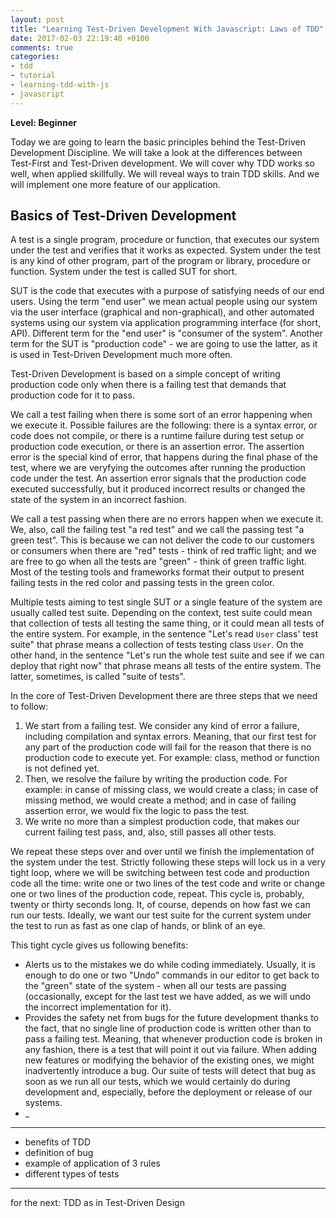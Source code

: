 ```yaml
---
layout: post
title: "Learning Test-Driven Development With Javascript: Laws of TDD"
date: 2017-02-03 22:19:40 +0100
comments: true
categories:
- tdd
- tutorial
- learning-tdd-with-js
- javascript
---
```


**Level: Beginner**

Today we are going to learn the basic principles behind the Test-Driven Development Discipline. We will take a look at the differences between Test-First and Test-Driven development. We will cover why TDD works so well, when applied skillfully. We will reveal ways to train TDD skills. And we will implement one more feature of our application.

## Basics of Test-Driven Development

A test is a single program, procedure or function, that executes our system under the test and verifies that it works as expected. System under the test is any kind of other program, part of the program or library, procedure or function. System under the test is called SUT for short.

SUT is the code that executes with a purpose of satisfying needs of our end users. Using the term "end user" we mean actual people using our system via the user interface (graphical and non-graphical), and other automated systems using our system via application programming interface (for short, API). Different term for the "end user" is "consumer of the system". Another term for the SUT is "production code" - we are going to use the latter, as it is used in Test-Driven Development much more often.

Test-Driven Development is based on a simple concept of writing production code only when there is a failing test that demands that production code for it to pass.

We call a test failing when there is some sort of an error happening when we execute it. Possible failures are the following: there is a syntax error, or code does not compile, or there is a runtime failure during test setup or production code execution, or there is an assertion error. The assertion error is the special kind of error, that happens during the final phase of the test, where we are veryfying the outcomes after running the production code under the test. An assertion error signals that the production code executed successfully, but it produced incorrect results or changed the state of the system in an incorrect fashion.

We call a test passing when there are no errors happen when we execute it. We, also, call the failing test "a red test" and we call the passing test "a green test". This is because we can not deliver the code to our customers or consumers when there are "red" tests - think of red traffic light; and we are free to go when all the tests are "green" - think of green traffic light. Most of the testing tools and frameworks format their output to present failing tests in the red color and passing tests in the green color.

Multiple tests aiming to test single SUT or a single feature of the system are usually called test suite. Depending on the context, test suite could mean that collection of tests all testing the same thing, or it could mean all tests of the entire system. For example, in the sentence "Let's read `User` class' test suite" that phrase means a collection of tests testing class `User`. On the other hand, in the sentence "Let's run the whole test suite and see if we can deploy that right now" that phrase means all tests of the entire system. The latter, sometimes, is called "suite of tests".

In the core of Test-Driven Development there are three steps that we need to follow:

1. We start from a failing test. We consider any kind of error a failure, including compilation and syntax errors. Meaning, that our first test for any part of the production code will fail for the reason that there is no production code to execute yet. For example: class, method or function is not defined yet.
2. Then, we resolve the failure by writing the production code. For example: in canse of missing class, we would create a class; in case of missing method, we would create a method; and in case of failing assertion error, we would fix the logic to pass the test.
3. We write no more than a simplest production code, that makes our current failing test pass, and, also, still passes all other tests.

We repeat these steps over and over until we finish the implementation of the system under the test. Strictly following these steps will lock us in a very tight loop, where we will be switching between test code and production code all the time: write one or two lines of the test code and write or change one or two lines of the production code, repeat. This cycle is, probably, twenty or thirty seconds long. It, of course, depends on how fast we can run our tests. Ideally, we want our test suite for the current system under the test to run as fast as one clap of hands, or blink of an eye.

This tight cycle gives us following benefits:

- Alerts us to the mistakes we do while coding immediately. Usually, it is enough to do one or two "Undo" commands in our editor to get back to the "green" state of the system - when all our tests are passing (occasionally, except for the last test we have added, as we will undo the incorrect implementation for it).
- Provides the safety net from bugs for the future development thanks to the fact, that no single line of production code is written other than to pass a failing test. Meaning, that whenever production code is broken in any fashion, there is a test that will point it out via failure. When adding new features or modifying the behavior of the existing ones, we might inadvertently introduce a bug. Our suite of tests will detect that bug as soon as we run all our tests, which we would certainly do during development and, especially, before the deployment or release of our systems.
- _


---


- benefits of TDD
- definition of bug
- example of application of 3 rules
- different types of tests


---

for the next: TDD as in Test-Driven Design
